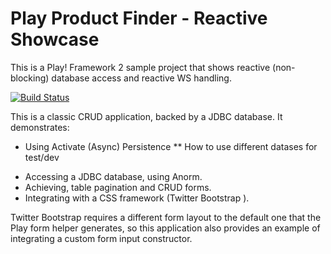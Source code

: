 Play Product Finder - Reactive Showcase
=====================================

This is a Play! Framework 2 sample project that shows reactive (non-blocking) database access and reactive WS handling.

[![Build Status](https://jenkins.inoio.de/job/play-webshop/badge/icon)](http://jenkins.inoio.de/job/play-webshop/)

This is a classic CRUD application, backed by a JDBC database. It demonstrates:

* Using Activate (Async) Persistence
** How to use different datases for test/dev

- Accessing a JDBC database, using Anorm.
- Achieving, table pagination and CRUD forms.
- Integrating with a CSS framework (Twitter Bootstrap ).

Twitter Bootstrap requires a different form layout to the default one that the Play form helper generates, so this application also provides an example of integrating a custom form input constructor.
